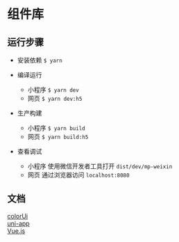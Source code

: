 # 组件库


## 运行步骤

* 安装依赖 `$ yarn`

* 编译运行
  - 小程序 `$ yarn dev`
  - 网页 `$ yarn dev:h5`

* 生产构建
  - 小程序 `$ yarn build`
  - 网页 `$ yarn build:h5`

* 查看调试
  - 小程序 使用微信开发者工具打开 `dist/dev/mp-weixin`
  - 网页 通过浏览器访问 `localhost:8080`


## 文档
[colorUi](https://github.com/weilanwl/ColorUI)  
[uni-app](https://uniapp.dcloud.io)  
[Vue.js](https://vuejs.org) 